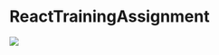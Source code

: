 # ReactTrainingAssignment
![](https://github.com/arpittyagirocks/ReactTrainingAssignment/blob/main/assignmentgif.gif)
